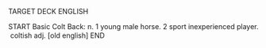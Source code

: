 TARGET DECK
ENGLISH

START
Basic
Colt
Back: n. 1 young male horse. 2 sport inexperienced player.  coltish adj. [old english]
END
